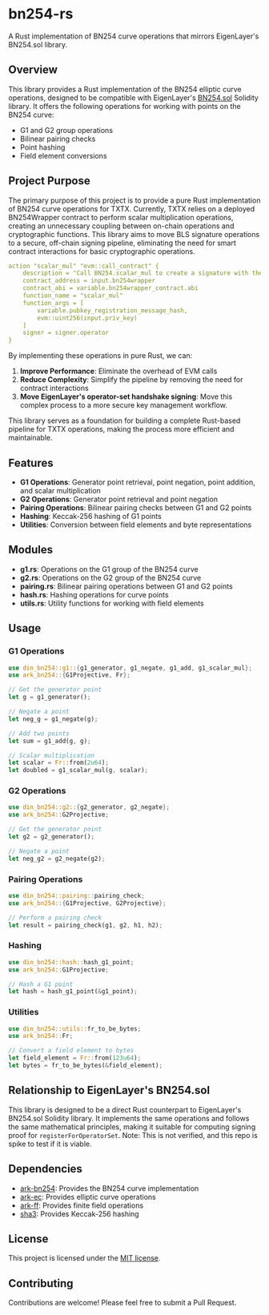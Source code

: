 # bn254-rs

A Rust implementation of BN254 curve operations that mirrors EigenLayer's BN254.sol library.

## Overview

This library provides a Rust implementation of the BN254 elliptic curve operations, designed to be compatible with EigenLayer's [BN254.sol](https://github.com/Layr-Labs/eigenlayer-middleware/blob/dev/src/libraries/BN254.sol) Solidity library. It offers the following operations for working with points on the BN254 curve:

- G1 and G2 group operations
- Bilinear pairing checks
- Point hashing
- Field element conversions

## Project Purpose

The primary purpose of this project is to provide a pure Rust implementation of BN254 curve operations for TXTX. Currently, TXTX relies on a deployed BN254Wrapper contract to perform scalar multiplication operations, creating an unnecessary coupling between on-chain operations and cryptographic functions. This library aims to move BLS signature operations to a secure, off-chain signing pipeline, eliminating the need for smart contract interactions for basic cryptographic operations.

```yaml
action "scalar_mul" "evm::call_contract" {
    description = "Call BN254.scalar_mul to create a signature with the private key"
    contract_address = input.bn254wrapper
    contract_abi = variable.bn254wrapper_contract.abi
    function_name = "scalar_mul"
    function_args = [
        variable.pubkey_registration_message_hash,
        evm::uint256(input.priv_key)
    ]
    signer = signer.operator
}
```

By implementing these operations in pure Rust, we can:

1. **Improve Performance**: Eliminate the overhead of EVM calls
2. **Reduce Complexity**: Simplify the pipeline by removing the need for contract interactions
3. **Move EigenLayer's operator-set handshake signing**: Move this complex process to a more secure key management workflow.

This library serves as a foundation for building a complete Rust-based pipeline for TXTX operations, making the process more efficient and maintainable.

## Features

- **G1 Operations**: Generator point retrieval, point negation, point addition, and scalar multiplication
- **G2 Operations**: Generator point retrieval and point negation
- **Pairing Operations**: Bilinear pairing checks between G1 and G2 points
- **Hashing**: Keccak-256 hashing of G1 points
- **Utilities**: Conversion between field elements and byte representations

## Modules

- **g1.rs**: Operations on the G1 group of the BN254 curve
- **g2.rs**: Operations on the G2 group of the BN254 curve
- **pairing.rs**: Bilinear pairing operations between G1 and G2 points
- **hash.rs**: Hashing operations for curve points
- **utils.rs**: Utility functions for working with field elements

## Usage

### G1 Operations

```rust
use din_bn254::g1::{g1_generator, g1_negate, g1_add, g1_scalar_mul};
use ark_bn254::{G1Projective, Fr};

// Get the generator point
let g = g1_generator();

// Negate a point
let neg_g = g1_negate(g);

// Add two points
let sum = g1_add(g, g);

// Scalar multiplication
let scalar = Fr::from(2u64);
let doubled = g1_scalar_mul(g, scalar);
```

### G2 Operations

```rust
use din_bn254::g2::{g2_generator, g2_negate};
use ark_bn254::G2Projective;

// Get the generator point
let g2 = g2_generator();

// Negate a point
let neg_g2 = g2_negate(g2);
```

### Pairing Operations

```rust
use din_bn254::pairing::pairing_check;
use ark_bn254::{G1Projective, G2Projective};

// Perform a pairing check
let result = pairing_check(g1, g2, h1, h2);
```

### Hashing

```rust
use din_bn254::hash::hash_g1_point;
use ark_bn254::G1Projective;

// Hash a G1 point
let hash = hash_g1_point(&g1_point);
```

### Utilities

```rust
use din_bn254::utils::fr_to_be_bytes;
use ark_bn254::Fr;

// Convert a field element to bytes
let field_element = Fr::from(123u64);
let bytes = fr_to_be_bytes(&field_element);
```

## Relationship to EigenLayer's BN254.sol

This library is designed to be a direct Rust counterpart to EigenLayer's BN254.sol Solidity library. It implements the same operations and follows the same mathematical principles, making it suitable for computing signing proof for `registerForOperatorSet`. Note: This is not verified, and this repo is spike to test if it is viable.


## Dependencies

- [ark-bn254](https://github.com/arkworks-rs/algebra): Provides the BN254 curve implementation
- [ark-ec](https://github.com/arkworks-rs/algebra): Provides elliptic curve operations
- [ark-ff](https://github.com/arkworks-rs/algebra): Provides finite field operations
- [sha3](https://crates.io/crates/sha3): Provides Keccak-256 hashing

## License

This project is licensed under the [MIT license](./LICENSE.md).

## Contributing

Contributions are welcome! Please feel free to submit a Pull Request.
